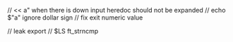 // << a" when there is down input heredoc should not be expanded
// echo  $"a" ignore dollar sign 
// fix exit numeric value

// leak export
// $LS ft_strncmp
